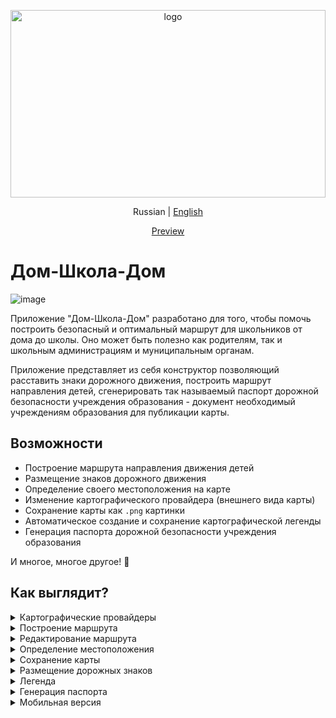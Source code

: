 <p align="center">
  <a href="#">
    <img alt="logo" width="100%" height="300px" src="https://github.com/qFamouse/House-School-House/assets/30534091/2888a133-5f01-4d92-be94-82abad3c129b" />
  </a>
</p>

<p align="center">
  Russian | <a href="#">English</a>
</p>

<p align="center">
  <a font-weight="bold" href="https://qfamouse.github.io/House-School-House/">Preview</a>
</p>

# Дом-Школа-Дом

![image](https://user-images.githubusercontent.com/30534091/228859083-a1ba1d13-c55c-47b8-8fa6-ec2a8c60ec03.png)

Приложение "Дом-Школа-Дом" разработано для того, чтобы помочь построить безопасный и оптимальный маршрут для школьников от дома до школы. Оно может быть полезно как родителям, так и школьным администрациям и муниципальным органам.

Приложение представляет из себя конструктор позволяющий расставить знаки дорожного движения, построить маршрут направления детей, сгенерировать так называемый паспорт дорожной безопасности учреждения образования - документ необходимый учреждениям образования для публикации карты.

## Возможности
- Построение маршрута направления движения детей
- Размещение знаков дорожного движения
- Определение своего местоположения на карте
- Изменение картографического провайдера (внешнего вида карты)
- Сохранение карты как `.png` картинки 
- Автоматическое создание и сохранение картографической легенды
- Генерация паспорта дорожной безопасности учреждения образования

И многое, многое другое! 🚀

## Как выглядит?
<details>
  <summary>Картографические провайдеры</summary>
  <img alt="Картографические провайдеры" src="https://user-images.githubusercontent.com/30534091/228859964-fce5c196-7f7e-4203-8411-8fe60bf1eeff.png"/>
</details>
<details>
  <summary>Построение маршрута</summary>
  <img alt="Построение маршрута" src="https://user-images.githubusercontent.com/30534091/228860213-a6018f53-f6ab-4ba8-8252-706f47bd9aa9.png"/>
</details>
<details>
  <summary>Редактирование маршрута</summary>
  <img alt="Редактирование маршрута" src="https://user-images.githubusercontent.com/30534091/228860530-d0aaf7b2-9b9b-48d4-8eca-035854d4e6e5.png"/>
</details>
<details>
  <summary>Определение местоположения</summary>
  <img alt="Определение местоположения" src="https://user-images.githubusercontent.com/30534091/228860671-13c76f0c-5064-4314-ac97-325b19414e36.png"/>
</details>
<details>
  <summary>Сохранение карты</summary>
  <img alt="Сохранение карты" src="https://user-images.githubusercontent.com/30534091/228860834-c382ca9c-888f-466a-9fcd-ea8e14a6abf5.png"/>
</details>
<details>
  <summary>Размещение дорожных знаков</summary>
  <img alt="Размещение дорожных знаков" src="https://user-images.githubusercontent.com/30534091/228861180-c3cf7544-2b80-473a-8be4-9433d777df01.png"/>
</details>
<details>
  <summary>Легенда</summary>
  <img alt="Легенда" src="https://user-images.githubusercontent.com/30534091/228861346-c99afc06-e011-45d9-bc7d-d9f5566f0f52.png"/>
</details>
<details>
  <summary>Генерация паспорта</summary>
  <img alt="Паспорт (первая страница)" src="https://user-images.githubusercontent.com/30534091/228861549-59460c94-06eb-4fb3-81d3-b6ca75574b51.png"/>
  <img alt="Паспорт (вторая страница)" src="https://user-images.githubusercontent.com/30534091/228861586-23f68f98-6cd5-493a-b47c-30163badf64c.png"/>
  <img alt="Сгенерированный документ" src="https://user-images.githubusercontent.com/30534091/228861616-cd899873-08c0-484e-92be-19ae303343ee.png"/>
</details>
<details>
  <summary>Мобильная версия</summary>
  <img alt="Мобильная версия" src="https://user-images.githubusercontent.com/30534091/228861929-e15c9760-058f-4ee2-89eb-a59c06a7b953.png"/>
  <img alt="Мобильная версия (вкладки)" src="https://user-images.githubusercontent.com/30534091/228861950-3b662f79-635b-47f4-9d62-091ea87dc734.png"/>
  <img alt="Мобильная версия (паспорт)" src="https://user-images.githubusercontent.com/30534091/228861969-3a4dc6fb-2c58-42b8-b854-1bc1810eaf42.png"/>
  <img alt="Мобильная версия (еще меньше)" src="https://user-images.githubusercontent.com/30534091/228862012-7da3ce68-ca17-4fd8-80d4-d9af0572cc41.png"/>
</details>
